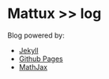 # Mattux >> log

Blog powered by:
- [Jekyll](http://http://jekyllrb.com/)
- [Github Pages](https://pages.github.com/)
- [MathJax](https://www.mathjax.org/)

